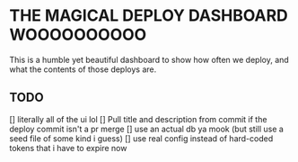 # THE MAGICAL DEPLOY DASHBOARD WOOOOOOOOOO

This is a humble yet beautiful dashboard to show how often we deploy, and what
the contents of those deploys are.


## TODO

[] literally all of the ui lol
[] Pull title and description from commit if the deploy commit isn't a pr merge
[] use an actual db ya mook (but still use a seed file of some kind i guess)
[] use real config instead of hard-coded tokens that i have to expire now
